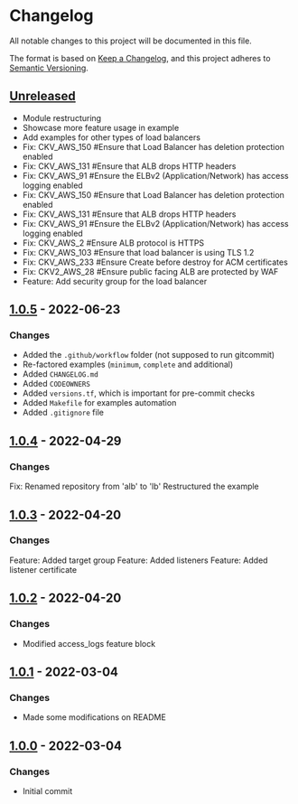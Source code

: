 # Changelog
All notable changes to this project will be documented in this file.

The format is based on [Keep a Changelog](https://keepachangelog.com/en/1.0.0/),
and this project adheres to [Semantic Versioning](https://semver.org/spec/v2.0.0.html).

## [Unreleased]
- Module restructuring
- Showcase more feature usage in example
- Add examples for other types of load balancers
- Fix: CKV_AWS_150  #Ensure that Load Balancer has deletion protection enabled
- Fix: CKV_AWS_131  #Ensure that ALB drops HTTP headers
- Fix: CKV_AWS_91  #Ensure the ELBv2 (Application/Network) has access logging enabled
- Fix: CKV_AWS_150  #Ensure that Load Balancer has deletion protection enabled
- Fix: CKV_AWS_131  #Ensure that ALB drops HTTP headers
- Fix: CKV_AWS_91  #Ensure the ELBv2 (Application/Network) has access logging enabled
- Fix: CKV_AWS_2  #Ensure ALB protocol is HTTPS
- Fix: CKV_AWS_103  #Ensure that load balancer is using TLS 1.2
- Fix: CKV_AWS_233  #Ensure Create before destroy for ACM certificates
- Fix: CKV2_AWS_28  #Ensure public facing ALB are protected by WAF
- Feature: Add security group for the load balancer

## [1.0.5] - 2022-06-23
### Changes
- Added the `.github/workflow` folder (not supposed to run gitcommit)
- Re-factored examples (`minimum`, `complete` and additional)
- Added `CHANGELOG.md`
- Added `CODEOWNERS`
- Added `versions.tf`, which is important for pre-commit checks
- Added `Makefile` for examples automation
- Added `.gitignore` file

[1.0.5]: https://github.com/boldlink/terraform-aws-lb/releases/tag/1.0.5

## [1.0.4] - 2022-04-29
### Changes
Fix: Renamed repository from 'alb' to 'lb'
Restructured the example

[1.0.4]: https://github.com/boldlink/terraform-aws-lb/releases/tag/1.0.4

## [1.0.3] - 2022-04-20
### Changes
Feature: Added target group
Feature: Added listeners
Feature: Added listener certificate

[1.0.3]: https://github.com/boldlink/terraform-aws-lb/releases/tag/1.0.3

## [1.0.2] - 2022-04-20
### Changes
- Modified access_logs feature block

[1.0.2]: https://github.com/boldlink/terraform-aws-lb/releases/tag/1.0.2

## [1.0.1] - 2022-03-04
### Changes
- Made some modifications on README

[1.0.1]: https://github.com/boldlink/terraform-aws-lb/releases/tag/1.0.1

## [1.0.0] - 2022-03-04
### Changes
- Initial commit

[Unreleased]: https://github.com/boldlink/terraform-aws-lb/compare/1.0.5...HEAD

[1.0.0]: https://github.com/boldlink/terraform-aws-lb/releases/tag/1.0.0
